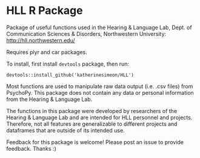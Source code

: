 # HLL R Package 

Package of useful functions used in the Hearing & Language Lab, Dept. of Communication Sciences & Disorders, Northwestern University: http://hll.northwestern.edu/

Requires plyr and car packages.

To install, first install `devtools` package, then run:

```
devtools::install_github('katherinesimeon/HLL')
```

Most functions are used to manipulate raw data output (i.e. .csv files) from PsychoPy. This package does not contain any data or personal information from the Hearing & Language Lab. 

The functions in this package were developed by researchers of the Hearing & Language Lab and are intended for HLL personnel and projects. Therefore, not all features are generalizable to different projects and dataframes that are outside of its intended use. 

Feedback for this package is welcome! Please post an issue to provide feedback. Thanks :)  

